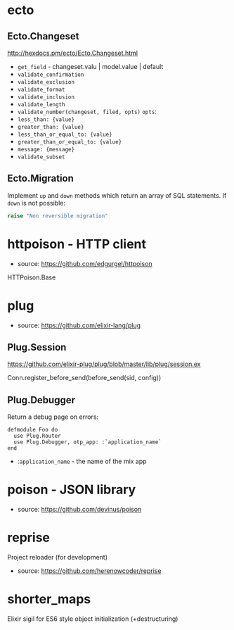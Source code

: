 # ecto

## Ecto.Changeset

http://hexdocs.pm/ecto/Ecto.Changeset.html

* `get_field` - changeset.valu | model.value | default
* `validate_confirmation`
* `validate_exclusion`
* `validate_format`
* `validate_inclusion`
* `validate_length`
* `validate_number(changeset, filed, opts)`
`opts`:
 * `less_than: {value}`
 * `greater_than: {value}`
 * `less_than_or_equal_to: {value}`
 * `greater_than_or_equal_to: {value}`
 * `message: {message}`
* `validate_subset`

## Ecto.Migration

Implement `up` and `down` methods which return an array of SQL statements.
If `down` is not possible:
```elixir
raise "Non reversible migration"
```

# httpoison - HTTP client

* source: https://github.com/edgurgel/httpoison

HTTPoison.Base

# plug

* source: https://github.com/elixir-lang/plug

## Plug.Session

https://github.com/elixir-plug/plug/blob/master/lib/plug/session.ex

Conn.register_before_send(before_send(sid, config))

## Plug.Debugger

Return a debug page on errors:

```
defmodule Foo do
  use Plug.Router
  use Plug.Debugger, otp_app: :`application_name`
end
```

* :`application_name` - the name of the mix app

# poison - JSON library

* source: https://github.com/devinus/poison

# reprise

Project reloader (for development)
* source: https://github.com/herenowcoder/reprise

# shorter_maps

Elixir sigil for ES6 style object initialization (+destructuring)
